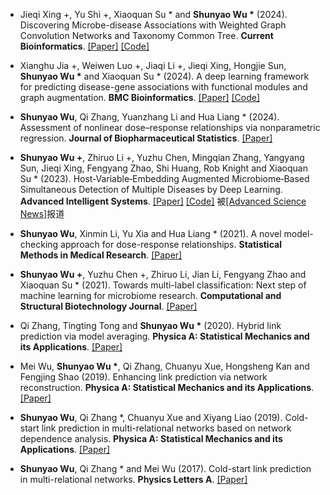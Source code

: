 - Jieqi Xing +, Yu Shi +, Xiaoquan Su * and <strong>Shunyao Wu *</strong> (2024). Discovering Microbe-disease Associations with Weighted Graph Convolution Networks and Taxonomy Common Tree. <strong>Current Bioinformatics</strong>. [[Paper]](https://www.ingentaconnect.com/content/ben/cbio/2024/00000019/00000007/art00007) [[Code]](https://github.com/qdu-bioinfo/WTHMDA)

- Xianghu Jia +, Weiwen Luo +, Jiaqi Li +, Jieqi Xing, Hongjie Sun, <strong>Shunyao Wu *</strong> and Xiaoquan Su * (2024). A deep learning framework for predicting disease-gene associations with functional modules and graph augmentation. <strong>BMC Bioinformatics</strong>. [[Paper]](https://link.springer.com/article/10.1186/s12859-024-05841-3) [[Code]](https://github.com/qdu-bioinfo/ModulePred)

- <strong>Shunyao Wu</strong>, Qi Zhang, Yuanzhang Li and Hua Liang * (2024). Assessment of nonlinear dose–response relationships via nonparametric regression. <strong>Journal of Biopharmaceutical Statistics</strong>. [[Paper]](https://www.tandfonline.com/doi/abs/10.1080/10543406.2023.2183505)

- <strong>Shunyao Wu +</strong>, Zhiruo Li +, Yuzhu Chen, Mingqian Zhang, Yangyang Sun, Jieqi Xing, Fengyang Zhao, Shi Huang, Rob Knight and Xiaoquan Su * (2023). Host‐Variable‐Embedding Augmented Microbiome‐Based Simultaneous Detection of Multiple Diseases by Deep Learning. <strong>Advanced Intelligent Systems</strong>. [[Paper]](https://onlinelibrary.wiley.com/doi/abs/10.1002/aisy.202300342) [[Code]](https://github.com/qdu-bioinfo/meta-spec) 被[[Advanced Science News]](https://www.advancedsciencenews.com/personalized-ai-based-diagnostic-tests-that-will-change-the-future-of-medicine/)报道

- <strong>Shunyao Wu</strong>, Xinmin Li, Yu Xia and Hua Liang * (2021). A novel model-checking approach for dose-response relationships. <strong>Statistical Methods in Medical Research</strong>. [[Paper]](https://journals.sagepub.com/doi/abs/10.1177/09622802211032695)

- <strong>Shunyao Wu +</strong>, Yuzhu Chen +, Zhiruo Li, Jian Li, Fengyang Zhao and Xiaoquan Su * (2021). Towards multi-label classification: Next step of machine learning for microbiome research. <strong>Computational and Structural Biotechnology Journal</strong>. [[Paper]](https://www.sciencedirect.com/science/article/pii/S2001037021001665)

- Qi Zhang, Tingting Tong and <strong>Shunyao Wu *</strong> (2020). Hybrid link prediction via model averaging. <strong>Physica A: Statistical Mechanics and its Applications</strong>. [[Paper]](https://www.sciencedirect.com/science/article/pii/S0378437120303897)

- Mei Wu, <strong>Shunyao Wu *</strong>, Qi Zhang, Chuanyu Xue, Hongsheng Kan and Fengjing Shao (2019). Enhancing link prediction via network reconstruction. <strong>Physica A: Statistical Mechanics and its Applications</strong>. [[Paper]](https://www.sciencedirect.com/science/article/pii/S0378437119313524)

- <strong>Shunyao Wu</strong>, Qi Zhang *, Chuanyu Xue and Xiyang Liao (2019). Cold-start link prediction in multi-relational networks based on network dependence analysis. <strong>Physica A: Statistical Mechanics and its Applications</strong>. [[Paper]](https://www.sciencedirect.com/science/article/abs/pii/S0378437118312147)

- <strong>Shunyao Wu</strong>, Qi Zhang * and Mei Wu (2017). Cold-start link prediction in multi-relational networks. <strong>Physics Letters A</strong>. [[Paper]](https://www.sciencedirect.com/science/article/abs/pii/S0375960117308034)



